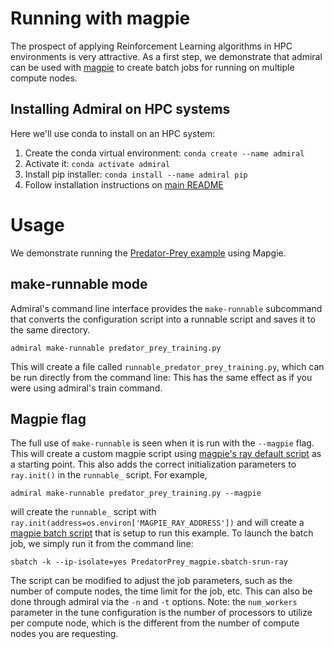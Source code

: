 # Running with magpie

The prospect of applying Reinforcement Learning algorithms in HPC
environments is very attractive. As a first step, we demonstrate that
admiral can be used with [magpie](https://github.com/LLNL/magpie) to create batch
jobs for running on multiple compute nodes.


## Installing Admiral on HPC systems

Here we'll use conda to install on an HPC system:
1. Create the conda virtual environment: `conda create --name admiral`
1. Activate it: `conda activate admiral`
1. Install pip installer: `conda install --name admiral pip`
1. Follow installation instructions on [main README](/README.md)

# Usage

We demonstrate running the [Predator-Prey example](/examples/predator_prey/predator_prey_training.py)
using Mapgie.

## make-runnable mode

Admiral's command line interface provides the `make-runnable`
subcommand that converts the configuration script into a runnable script and saves it
to the same directory.

```
admiral make-runnable predator_prey_training.py
```

This will create a file called `runnable_predator_prey_training.py`, which can be
run directly from the command line: This has the same effect as if you were using
admiral's train command.

## Magpie flag

The full use of `make-runnable` is seen when it is run with the `--magpie` flag.
This will create a custom magpie script using
[magpie's ray default script](https://github.com/LLNL/magpie/blob/master/submission-scripts/script-sbatch-srun/magpie.sbatch-srun-ray)
as a starting point. This also adds the correct initialization parameters to
`ray.init()` in the `runnable_` script. For example,

```
admiral make-runnable predator_prey_training.py --magpie
```

will create the `runnable_` script with `ray.init(address=os.environ['MAGPIE_RAY_ADDRESS'])`
and will create a [magpie batch script](/examples/predator_prey/PredatorPrey_magpie.sbatch-srun-ray)
that is setup to run this example. To launch the batch job, we simply run it from the command line:

```
sbatch -k --ip-isolate=yes PredatorPrey_magpie.sbatch-srun-ray
```

The script can be modified to adjust the job parameters, such as the number of
compute nodes, the time limit for the job, etc. This can also be done through
admiral via the `-n` and `-t` options. Note: the `num_workers` parameter in the
tune configuration is the number of processors to utilize per compute node, which
is the different from the number of compute nodes you are requesting.




